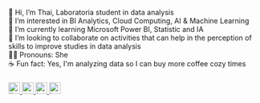 <p align="left">👋 Hi, I’m Thai, Laboratoria student in data analysis<br>👀 I’m interested in BI Analytics, Cloud Computing, AI & Machine Learning<br>🌱 I’m currently learning Microsoft Power BI, Statistic and IA<br>💞️ I’m looking to collaborate on activities that can help in the perception of skills to improve studies in data analysis<br>💁‍♀️ Pronouns: She<br>☕ Fun fact: Yes, I'm analyzing data so I can buy more coffee cozy times</p>

###

<div align="lleft">
  <a href="https://www.linkedin.com/in/thaise-oliveira-/" target="_blank">
    <img src="https://img.shields.io/static/v1?message=LinkedIn&logo=linkedin&label=&color=0077B5&logoColor=white&labelColor=&style=flat" height="23" alt="linkedin logo"  />
  </a>
  <a href="https://www.youtube.com/channel/UCnn4D0aE44dhUPc-UIYROTQ" target="_blank">
    <img src="https://img.shields.io/static/v1?message=Youtube&logo=youtube&label=&color=FF0000&logoColor=white&labelColor=&style=flat" height="23" alt="youtube logo"  />
  </a>
  <a href="https://www.behance.net/thaiveira" target="_blank">
    <img src="https://img.shields.io/static/v1?message=Behance&logo=behance&label=&color=1769ff&logoColor=white&labelColor=&style=flat" height="23" alt="behance logo"  />
  </a>
  <a href="https://www.instagram.com/thaiveira/" target="_blank">
    <img src="https://img.shields.io/static/v1?message=Instagram&logo=instagram&label=&color=E4405F&logoColor=white&labelColor=&style=flat" height="23" alt="instagram logo"  />
  </a>
</div>

###
